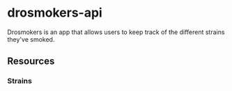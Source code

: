 # drosmokers-api
Drosmokers is an app that allows users to keep track of the different strains they've smoked.

## Resources
### Strains
